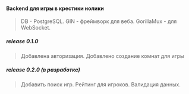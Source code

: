#### Backend для игры в крестики нолики
> DB - PostgreSQL.
> GIN - фреймворк для веба.
> GorillaMux - для WebSocket.

##### release 0.1.0
> Добавлена авторизация.
> Добавлено создание комнат для игры

##### release 0.2.0 (в разработке)
> Добавить поиск игр.
> Рейтинг для игроков.
> Валидация данных.
